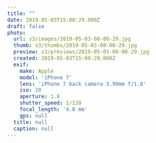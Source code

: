 ```yaml
---
title: ""
date: 2019-05-03T15:00:29.000Z
draft: false
photo:
  url: s3/images/2019-05-03-08-00-29.jpg
  thumb: s3/thumbs/2019-05-03-08-00-29.jpg
  preview: s3/previews/2019-05-03-08-00-29.jpg
  created: 2019-05-03T15:00:29.000Z
  exif:
    make: Apple
    model: 'iPhone 7'
    lens: 'iPhone 7 back camera 3.99mm f/1.8'
    iso: 20
    aperture: 1.8
    shutter_speed: 1/120
    focal_length: '4.0 mm'
    gps: null
  title: null
  caption: null
---
```


